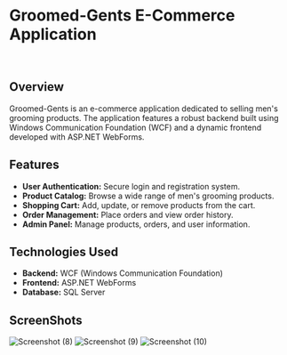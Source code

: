 # Groomed-Gents E-Commerce Application

<br>

## Overview
Groomed-Gents is an e-commerce application dedicated to selling men's grooming products. The application features a robust backend built using Windows Communication Foundation (WCF) and a dynamic frontend developed with ASP.NET WebForms.

## Features

* **User Authentication:** Secure login and registration system.
* **Product Catalog:** Browse a wide range of men's grooming products.
* **Shopping Cart:** Add, update, or remove products from the cart.
* **Order Management:** Place orders and view order history.
* **Admin Panel:** Manage products, orders, and user information.

## Technologies Used
* **Backend:** WCF (Windows Communication Foundation)
* **Frontend:** ASP.NET WebForms
* **Database:** SQL Server

## ScreenShots
![Screenshot (8)](https://github.com/user-attachments/assets/6bf69c4c-2033-4275-bd6e-fa930f4444f0)
![Screenshot (9)](https://github.com/user-attachments/assets/2b215784-eff0-451f-a5e4-d8512ff8d85c)
![Screenshot (10)](https://github.com/user-attachments/assets/0dcb83ec-4097-4702-bf48-0f509ecb6d47)



